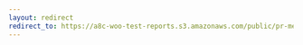 ```yaml
---
layout: redirect
redirect_to: https://a8c-woo-test-reports.s3.amazonaws.com/public/pr-merge/37671/e2e/index.html
---
```

